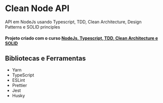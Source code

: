 # Clean Node API
API em NodeJs usando Typescript, TDD, Clean Architecture, Design Patterns e SOLID principles

#### Projeto criado com o curso [NodeJs, Typescript, TDD, Clean Architecture e SOLID](https://www.udemy.com/course/tdd-com-mango/?referralCode=B53CE5CA2B9AFA5A6FA1)

## Bibliotecas e Ferramentas
* Yarn
* TypeScript
* ESLint
* Prettier
* Jest
* Husky
